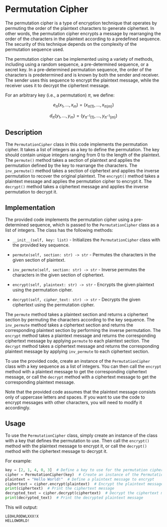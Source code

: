 # Permutation Cipher

The permutation cipher is a type of encryption technique that operates by permuting the order of the plaintext characters to generate ciphertext. In other words, the permutation cipher encrypts a message by rearranging the order of the characters in the plaintext according to a predefined sequence. The security of this technique depends on the complexity of the permutation sequence used.

The permutation cipher can be implemented using a variety of methods, including using a random sequence, a pre-determined sequence, or a secret key. In a pre-determined permutation sequence, the order of the characters is predetermined and is known by both the sender and receiver. The sender uses this sequence to encrypt the plaintext message, while the receiver uses it to decrypt the ciphertext message.

For an arbitrary key (i.e., a permutation) $\pi$, we define:

$$e_\pi(x_1, \dots, x_m) = (x_{\pi(1)}, \dots, x_{\pi(m)})$$

$$d_\pi(y_1, \dots, y_m) = (y_{\pi^{-1}(1)}, \dots, y_{\pi^{-1}(m)})$$


## Description
The `PermutationCipher` class in this code implements the permutation cipher. It takes a list of integers as a key to define the permutation. The key should contain unique integers ranging from 0 to the length of the plaintext. The `permute()` method takes a section of plaintext and applies the permutation defined by the key to rearrange the characters. The `inv_permute()` method takes a section of ciphertext and applies the inverse permutation to recover the original plaintext. The `encrypt()` method takes a plaintext message and applies the permutation cipher to encrypt it. The `decrypt()` method takes a ciphertext message and applies the inverse permutation to decrypt it.

## Implementation
The provided code implements the permutation cipher using a pre-determined sequence, which is passed to the `PermutationCipher` class as a list of integers. The class has the following methods:

- `__init__(self, key: list)` - Initializes the `PermutationCipher` class with the provided key sequence.

- `permute(self, section: str) -> str` - Permutes the characters in the given section of plaintext.
- `inv_permute(self, section: str) -> str` - Inverse permutes the characters in the given section of ciphertext.
- `encrypt(self, plaintext: str) -> str` - Encrypts the given plaintext using the permutation cipher.
- `decrypt(self, cipher_text: str) -> str` - Decrypts the given ciphertext using the permutation cipher.

The `permute` method takes a plaintext section and returns a ciphertext section by permuting the characters according to the key sequence. The `inv_permute` method takes a ciphertext section and returns the corresponding plaintext section by performing the inverse permutation. The `encrypt` method takes a plaintext message and returns the corresponding ciphertext message by applying `permute` to each plaintext section. The `decrypt` method takes a ciphertext message and returns the corresponding plaintext message by applying `inv_permute` to each ciphertext section.

To use the provided code, create an instance of the `PermutationCipher` class with a key sequence as a list of integers. You can then call the `encrypt` method with a plaintext message to get the corresponding ciphertext message, or call the `decrypt` method with a ciphertext message to get the corresponding plaintext message.

Note that the provided code assumes that the plaintext message consists only of uppercase letters and spaces. If you want to use the code to encrypt messages with other characters, you will need to modify it accordingly.

## Usage

To use the `PermutationCipher` class, simply create an instance of the class with a key that defines the permutation to use. Then call the `encrypt()` method with the plaintext message to encrypt it, or call the `decrypt()` method with the ciphertext message to decrypt it.

For example:

```python
key = [2, 1, 4, 0, 3]  # Define a key to use for the permutation cipher
cipher = PermutationCipher(key)  # Create an instance of the PermutationCipher class
plaintext = "Hello World!"  # Define a plaintext message to encrypt
ciphertext = cipher.encrypt(plaintext)  # Encrypt the plaintext message
print(ciphertext)  # Print the ciphertext message
decrypted_text = cipher.decrypt(ciphertext)  # Decrypt the ciphertext message
print(decrypted_text)  # Print the decrypted plaintext message
```

This will output:

```
LEOHLRODWLXXX!X 
HELLOWORLD!
```
